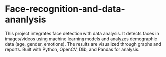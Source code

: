 # Face-recognition-and-data-ananlysis
This project integrates face detection with data analysis. It detects faces in images/videos using machine learning models and analyzes demographic data (age, gender, emotions). The results are visualized through graphs and reports. Built with Python, OpenCV, Dlib, and Pandas for analysis.
